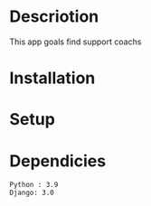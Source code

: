 Descriotion
===============
This app goals find support coachs


Installation
===============


Setup
===============


Dependicies
===============
    Python : 3.9
    Django: 3.0